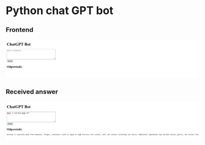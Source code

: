 # Python chat GPT bot

### Frontend

![frontend.PNG](frontend.PNG)

### Received answer
![answer.PNG](answer.PNG)